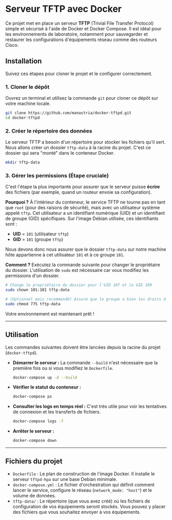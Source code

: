 # Serveur TFTP avec Docker

Ce projet met en place un serveur **TFTP** (Trivial File Transfer Protocol) simple et sécurisé à l'aide de Docker et Docker Compose. Il est idéal pour les environnements de laboratoire, notamment pour sauvegarder et restaurer les configurations d'équipements réseau comme des routeurs Cisco.

##  Installation

Suivez ces étapes pour cloner le projet et le configurer correctement.

### 1. Cloner le dépôt

Ouvrez un terminal et utilisez la commande `git` pour cloner ce dépôt sur votre machine locale.

```bash
git clone https://github.com/manastria/docker-tftpd.git
cd docker-tftpd
```

### 2. Créer le répertoire des données

Le serveur TFTP a besoin d'un répertoire pour stocker les fichiers qu'il sert. Nous allons créer un dossier `tftp-data` à la racine du projet. C'est ce dossier qui sera "monté" dans le conteneur Docker.

```bash
mkdir tftp-data
```

### 3. Gérer les permissions (Étape cruciale)

C'est l'étape la plus importante pour assurer que le serveur puisse **écrire** des fichiers (par exemple, quand un routeur envoie sa configuration).

**Pourquoi ?**
À l'intérieur du conteneur, le service TFTP ne tourne pas en tant que `root` (pour des raisons de sécurité), mais avec un utilisateur système appelé `tftp`. Cet utilisateur a un identifiant numérique (UID) et un identifiant de groupe (GID) spécifiques. Sur l'image Debian utilisée, ces identifiants sont :

  * **UID** = `101` (utilisateur `tftp`)
  * **GID** = `101` (groupe `tftp`)

Nous devons donc nous assurer que le dossier `tftp-data` sur notre machine hôte appartienne à cet utilisateur `101` et à ce groupe `101`.

**Comment ?**
Exécutez la commande suivante pour changer le propriétaire du dossier. L'utilisation de `sudo` est nécessaire car vous modifiez les permissions d'un dossier.

```bash
# Change le propriétaire du dossier pour l'UID 107 et le GID 109
sudo chown 101:101 tftp-data

# (Optionnel mais recommandé) Assure que le groupe a bien les droits d'écriture
sudo chmod 775 tftp-data
```

Votre environnement est maintenant prêt \!

-----

## Utilisation

Les commandes suivantes doivent être lancées depuis la racine du projet (`docker-tftpd`).

  * **Démarrer le serveur :**
    La commande `--build` n'est nécessaire que la première fois ou si vous modifiez le `Dockerfile`.

    ```bash
    docker-compose up -d --build
    ```

  * **Vérifier le statut du conteneur :**

    ```bash
    docker-compose ps
    ```

  * **Consulter les logs en temps réel :**
    C'est très utile pour voir les tentatives de connexion et les transferts de fichiers.

    ```bash
    docker-compose logs -f
    ```

  * **Arrêter le serveur :**

    ```bash
    docker-compose down
    ```

-----

## Fichiers du projet

  * `Dockerfile` : Le plan de construction de l'image Docker. Il installe le serveur `tftpd-hpa` sur une base Debian minimale.
  * `docker-compose.yml` : Le fichier d'orchestration qui définit comment lancer le service, configure le réseau (`network_mode: "host"`) et le volume de données.
  * `tftp-data/` : Le répertoire (que vous avez créé) où les fichiers de configuration de vos équipements seront stockés. Vous pouvez y placer des fichiers que vous souhaitez envoyer à vos équipements.